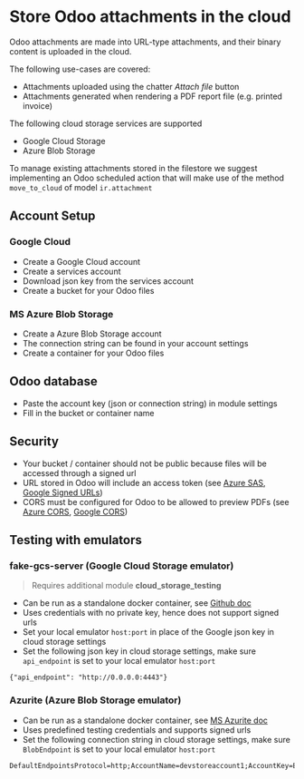 Store Odoo attachments in the cloud
===================================

Odoo attachments are made into URL-type attachments, and their binary content is uploaded in the cloud.

The following use-cases are covered:
* Attachments uploaded using the chatter *Attach file* button
* Attachments generated when rendering a PDF report file (e.g. printed invoice)

The following cloud storage services are supported
* Google Cloud Storage
* Azure Blob Storage

To manage existing attachments stored in the filestore we suggest implementing an Odoo scheduled action that will make use of the method `move_to_cloud` of model `ir.attachment`

## Account Setup

### Google Cloud
* Create a Google Cloud account
* Create a services account
* Download json key from the services account
* Create a bucket for your Odoo files

### MS Azure Blob Storage
* Create a Azure Blob Storage account
* The connection string can be found in your account settings
* Create a container for your Odoo files

## Odoo database

* Paste the account key (json or connection string) in module settings
* Fill in the bucket or container name

## Security

* Your bucket / container should not be public because files will be accessed through a signed url
* URL stored in Odoo will include an access token (see [Azure SAS], [Google Signed URLs])
* CORS must be configured for Odoo to be allowed to preview PDFs (see [Azure CORS], [Google CORS])

## Testing with emulators

### fake-gcs-server (Google Cloud Storage emulator)
> Requires additional module **cloud_storage_testing**
* Can be run as a standalone docker container, see [Github doc]
* Uses credentials with no private key, hence does not support signed urls
* Set your local emulator `host:port` in place of the Google json key in cloud storage settings
* Set the following json key in cloud storage settings, make sure `api_endpoint` is set to your local emulator `host:port`
```
{"api_endpoint": "http://0.0.0.0:4443"}
```

### Azurite (Azure Blob Storage emulator)
* Can be run as a standalone docker container, see [MS Azurite doc]
* Uses predefined testing credentials and supports signed urls
* Set the following connection string in cloud storage settings, make sure `BlobEndpoint` is set to your local emulator `host:port`
```
DefaultEndpointsProtocol=http;AccountName=devstoreaccount1;AccountKey=Eby8vdM02xNOcqFlqUwJPLlmEtlCDXJ1OUzFT50uSRZ6IFsuFq2UVErCz4I6tq/K1SZFPTOtr/KBHBeksoGMGw==;BlobEndpoint=http://0.0.0.0:10000/devstoreaccount1
```

[Google Signed URLs]: https://cloud.google.com/storage/docs/access-control/signed-urls
[Azure SAS]: https://docs.microsoft.com/en-us/azure/storage/common/storage-sas-overview
[Google CORS]: https://cloud.google.com/storage/docs/configuring-cors
[Azure CORS]: https://docs.microsoft.com/en-us/rest/api/storageservices/cross-origin-resource-sharing--cors--support-for-the-azure-storage-services

[Github doc]: https://github.com/fsouza/fake-gcs-server?tab=readme-ov-file#using-the-emulator-in-docker
[MS Azurite doc]: https://learn.microsoft.com/en-us/azure/storage/common/storage-use-azurite?tabs=docker-hub%2Cblob-storage#run-azurite
